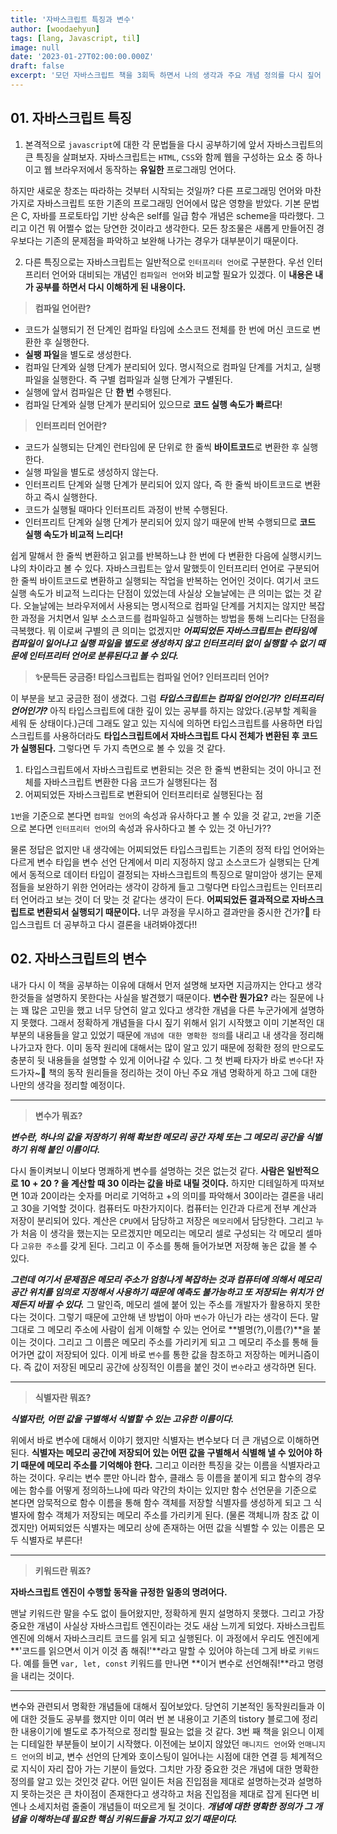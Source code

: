 ```yaml
---
title: '자바스크립트 특징과 변수'
author: [woodaehyun]
tags: [lang, Javascript, til]
image: null
date: '2023-01-27T02:00:00.000Z'
draft: false
excerpt: '모던 자바스크립트 책을 3회독 하면서 나의 생각과 주요 개념 정의를 다시 짚어 보려한다. 타입스크립트는 컴파일러 언어인가? 인터프리터 언어인가?에 대한 생각 정리와 변수를 다뤄보려 한다.'
---
```


## 01. 자바스크립트 특징

1. 본격적으로 `javascript`에 대한 각 문법들을 다시 공부하기에 앞서 자바스크립트의 큰 특징을 살펴보자. 자바스크립트는 `HTML`, `CSS`와 함께 웹을 구성하는 요소 중 하나이고 웹 브라우저에서 동작하는 **유일한** 프로그래밍 언어다.

하지만 새로운 창조는 따라하는 것부터 시작되는 것일까? 다른 프로그래밍 언어와 마찬가지로 자바스크립트 또한 기존의 프로그래밍 언어에서 많은 영향을 받았다.
기본 문법은 C, 자바를 프로토타입 기반 상속은 self를 일급 함수 개념은 scheme을 따라했다. 그리고 이건 뭐 어쩔수 없는 당연한 것이라고 생각한다. 모든 창조물은 새롭게 만들어진 경우보다는 기존의 문제점을 파악하고 보완해 나가는 경우가 대부분이기 때문이다.

2. 다른 특징으로는 자바스크립트는 일반적으로 `인터프리터 언어`로 구분한다. 우선 인터프리터 언어와 대비되는 개념인 `컴파일러 언어`와 비교할 필요가 있겠다. 이 **내용은 내가 공부를 하면서 다시 이해하게 된 내용이다.**

> **컴파일 언어란?**

- 코드가 실행되기 전 단계인 컴파일 타임에 소스코드 전체를 한 번에 머신 코드로 변환한 후 실행한다.
- **실팽 파일**을 별도로 생성한다.
- 컴파일 단계와 실행 단계가 분리되어 있다. 명시적으로 컴파일 단계를 거치고, 실팽 파일을 실행한다. 즉 구별 컴파일과 실행 단계가 구별된다.
- 실행에 앞서 컴파일은 단 **한 번** 수행된다.
- 컴파일 단계와 실행 단계가 분리되어 있으므로 **코드 실행 속도가 빠르다**!

> **인터프리터 언어란?**

- 코드가 실행되는 단계인 런타임에 문 단위로 한 줄씩 **바이트코드**로 변환한 후 실행한다.
- 실행 파일을 별도로 생성하지 않는다.
- 인터프리트 단계와 실행 단계가 분리되어 있지 않다, 즉 한 줄씩 바이트코드로 변환하고 즉시 실행한다.
- 코드가 실행될 때마다 인터프리트 과정이 반복 수행된다.
- 인터프리트 단계와 실행 단계가 분리되어 있지 않기 때문에 반복 수행되므로 **코드 실행 속도가 비교적 느리다!**

쉽게 말해서 한 줄씩 변환하고 읽고를 반복하느냐 한 번에 다 변환한 다음에 실행시키느냐의 차이라고 볼 수 있다. 자바스크립트는 앞서 말했듯이 인터프리터 언어로 구분되어 한 줄씩 바이트코드로 변환하고 실행되는 작업을 반복하는 언어인 것이다. 여기서 코드 실행 속도가 비교적 느리다는 단점이 있었는데 사실상 오늘날에는 큰 의미는 없는 것 같다. 오늘날에는 브라우저에서 사용되는 명시적으로 컴파일 단계를 거치지는 않지만 복잡한 과정을 거치면서 일부 소스코드를 컴파일하고 실행하는 방법을 통해 느리다는 단점을 극복했다. 뭐 이로써 구별의 큰 의미는 없겠지만 **_어찌되었든 자바스크립트는 런타임에 컴파일이 일어나고 실행 파일을 별도로 생성하지 않고 인터프리터 없이 실행할 수 없기 때문에 인터프리터 언어로 분류된다고 볼 수 있다._**

> **✨문득든 궁금증! 타입스크립트는 컴파일 언어? 인터프리터 언어?**

이 부분을 보고 궁금한 점이 생겼다. 그럼 **_타입스크립트는 컴파일 언어인가? 인터프리터 언어인가?_** 아직 타입스크립트에 대한 깊이 있는 공부를 하지는 않았다.(공부할 계획을 세워 둔 상태이다.)근데 그래도 알고 있는 지식에 의하면 타입스크립트를 사용하면 타입스크립트를 사용하더라도 **타입스크립트에서 자바스크립트 다시 전체가 변환된 후 코드가 실행된다.** 그렇다면 두 가지 측면으로 볼 수 있을 것 같다.

1. 타입스크립트에서 자바스크립트로 변환되는 것은 한 줄씩 변환되는 것이 아니고 전체를 자바스크립트 변환한 다음 코드가 실행된다는 점
2. 어찌되었든 자바스크립트로 변환되어 인터프리터로 실행된다는 점

`1번`을 기준으로 본다면 `컴파일 언어`의 속성과 유사하다고 볼 수 있을 것 같고, `2번`을 기준으로 본다면 `인터프리터 언어`의 속성과 유사하다고 볼 수 있는 것 아닌가??

물론 정답은 없지만 내 생각에는 어찌되었든 타입스크립트는 기존의 정적 타입 언어와는 다르게 변수 타입을 변수 선언 단계에서 미리 지정하지 않고 소스코드가 실행되는 단계에서 동적으로 데이터 타입이 결정되는 자바스크립트의 특징으로 말미암아 생기는 문제점들을 보완하기 위한 언어라는 생각이 강하게 들고 그렇다면 타입스크립트는 인터프리터 언어라고 보는 것이 더 맞는 것 같다는 생각이 든다. **어찌되었든 결과적으로 자바스크립트로 변환되서 실행되기 때문이다.** 너무 과정을 무시하고 결과만을 중시한 건가?🧐 타입스크립트 더 공부하고 다시 결론을 내려봐야겠다!!

## 02. 자바스크립트의 변수

내가 다시 이 책을 공부하는 이유에 대해서 먼저 설명해 보자면 지금까지는 안다고 생각한것들을 설명하지 못한다는 사실을 발견했기 때문이다. **변수란 뭔가요?** 라는 질문에 나는 꽤 많은 고민을 했고 너무 당연히 알고 있다고 생각한 개념을 다른 누군가에게 설명하지 못했다. 그래서 정확하게 개념들을 다시 짚기 위해서 읽기 시작했고 이미 기본적인 대부분의 내용들을 알고 있었기 때문에 `개념에 대한 명확한 정의`를 내리고 내 생각을 정리해 나가고자 한다. 이미 동작 원리에 대해서는 많이 알고 있기 때문에 정확한 정의 만으로도 충분히 뒷 내용들을 설명할 수 있게 이어나갈 수 있다. 그 첫 번째 타자가 바로 `변수`다! 자 드가자~🎉 책의 동작 원리들을 정리하는 것이 아닌 주요 개념 명확하게 하고 그에 대한 나만의 생각을 정리할 예정이다.

---

> **변수가 뭐죠?**

**_변수란, 하나의 값을 저장하기 위해 확보한 메모리 공간 자체 또는 그 메모리 공간을 식별하기 위해 붙인 이름이다._**

다시 돌이켜보니 이보다 명쾌하게 변수를 설명하는 것은 없는것 같다. **사람은 일반적으로 10 + 20 ? 을 계산할 때 30 이라는 값을 바로 내릴 것이다.** 하지만 디테일하게 따져보면 10과 20이라는 숫자를 머리로 기억하고 +의 의미를 파악해서 30이라는 결론을 내리고 30을 기억할 것이다. 컴퓨터도 마찬가지이다. 컴퓨터는 인간과 다르게 전부 계산과 저장이 분리되어 있다. 계산은 `CPU`에서 담당하고 저장은 `메모리`에서 담당한다. 그리고 누가 처음 이 생각을 했는지는 모르겠지만 메모리는 메모리 셀로 구성되는 각 메모리 셀마다 `고유한 주소`를 갖게 된다. 그리고 이 주소를 통해 들어가보면 저장해 놓은 값을 볼 수 있다.

**_그런데 여기서 문제점은 메모리 주소가 엄청나게 복잡하는 것과 컴퓨터에 의해서 메모리 공간 위치를 임의로 지정해서 사용하기 때문에 예측도 불가능하고 또 저장되는 위치가 언제든지 바뀔 수 있다._** 그 말인즉, 메모리 셀에 붙어 있는 주소를 개발자가 활용하지 못한다는 것이다. 그렇기 때문에 고안해 낸 방법이 아마 `변수`가 아닌가 라는 생각이 든다. 말 그대로 그 메모리 주소에 사람이 쉽게 이해할 수 있는 언어로 **별명(?),이름(?)**을 붙이는 것이다. 그리고 그 이름은 메모리 주소를 가리키게 되고 그 메모리 주소를 통해 들어가면 값이 저장되어 있다. 이게 바로 `변수`를 통한 값을 참조하고 저장하는 메커니즘이다. 즉 값이 저장된 메모리 공간에 상징적인 이름을 붙인 것이 `변수`라고 생각하면 된다.

---

> **식별자란 뭐죠?**

**_식별자란, 어떤 값을 구별해서 식별할 수 있는 고유한 이름이다._**

위에서 바로 변수에 대해서 이야기 했지만 식별자는 변수보다 더 큰 개념으로 이해하면 된다. **식별자는 메모리 공간에 저장되어 있는 어떤 값을 구별해서 식별해 낼 수 있어야 하기 때문에 메모리 주소를 기억해야 한다.** 그리고 이러한 특징을 갖는 이름을 식별자라고 하는 것이다. 우리는 변수 뿐만 아니라 함수, 클래스 등 이름을 붙이게 되고 함수의 경우에는 함수를 어떻게 정의하느냐에 따라 약간의 차이는 있지만 함수 선언문을 기준으로 본다면 암묵적으로 함수 이름을 통해 함수 객체를 저장할 식별자를 생성하게 되고 그 식별자에 함수 객체가 저장되는 메모리 주소를 가리키게 된다. (물론 객체니까 참조 값 이겠지만) 어찌되었든 식별자는 메모리 상에 존재하는 어떤 값을 식별할 수 있는 이름은 모두 식별자로 부른다!

---

> **키워드란 뭐죠?**

**자바스크립트 엔진이 수행할 동작을 규정한 일종의 명려어다.**

맨날 키워드란 말을 수도 없이 들어왔지만, 정확하게 뭔지 설명하지 못했다. 그리고 가장 중요한 개념이 사실상 자바스크립트 엔진이라는 것도 새삼 느끼게 되었다. 자바스크립트 엔진에 의해서 자바스크리트 코드를 읽게 되고 실행된다. 이 과정에서 우리도 엔진에게 **'코드를 읽으면서 이거 이것 좀 해줘!'**라고 말할 수 있어야 하는데 그게 바로 `키워드`다. 예를 들면 `var, let, const` 키워드를 만나면 **이거 변수로 선언해줘!**라고 명령을 내리는 것이다.

---

변수와 관련되서 명확한 개념들에 대해서 짚어보았다. 당연히 기본적인 동작원리들과 이에 대한 것들도 공부를 했지만 이미 여러 번 본 내용이고 기존의 tistory 블로그에 정리한 내용이기에 별도로 추가적으로 정리할 필요는 없을 것 같다. 3번 째 책을 읽으니 이제는 디테일한 부분들이 보이기 시작했다. 이전에는 보이지 않았던 `매니지드 언어`와 `언매니지드 언어`의 비교, 변수 선언의 단계와 호이스팅이 일어나는 시점에 대한 연결 등 체계적으로 지식이 자리 잡아 가는 기분이 들었다. 그치만 가장 중요한 것은 개념에 대한 명확한 정의를 알고 있는 것인것 같다. 어떤 일이든 처음 진입점을 제대로 설명하는것과 설명하지 못하는것은 큰 차이점이 존재한다고 생각하고 처음 진입점을 제대로 잡게 된다면 비엔나 소세지처럼 줄줄이 개념들이 떠오르게 될 것이다. **_개념에 대한 명확한 정의가 그 개념을 이해하는데 필요한 핵심 키워드들을 가지고 있기 때문이다._**
